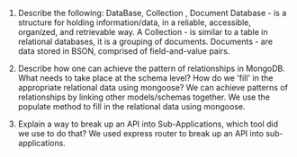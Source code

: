 1.  Describe the following: DataBase, Collection , Document
Database - is a structure for holding information/data, in a reliable, accessible, organized, and retrievable way. A Collection - is similar to a table in relational databases, it is a grouping of documents.
Documents - are data stored in BSON, comprised of field-and-value pairs.

2.  Describe how one can achieve the pattern of relationships in MongoDB. What needs to take place at the schema level? How do we 'fill' in the appropriate relational data using mongoose?
We can achieve patterns of relationships by linking other models/schemas together. We use the populate method to fill in the relational data using mongoose.

3.  Explain a way to break up an API into Sub-Applications, which tool did we use to do that?
We used express router to break up an API into sub-applications.